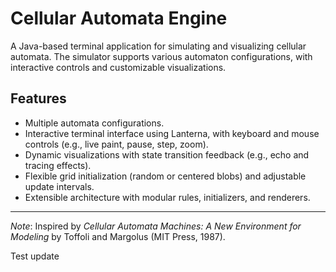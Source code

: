 # Cellular Automata Engine

A Java-based terminal application for simulating and visualizing cellular automata. The simulator supports various automaton configurations, with interactive controls and customizable visualizations.

## Features

- Multiple automata configurations.
- Interactive terminal interface using Lanterna, with keyboard and mouse controls (e.g., live paint, pause, step, zoom).
- Dynamic visualizations with state transition feedback (e.g., echo and tracing effects).
- Flexible grid initialization (random or centered blobs) and adjustable update intervals.
- Extensible architecture with modular rules, initializers, and renderers.

---
*Note*: Inspired by *Cellular Automata Machines: A New Environment for Modeling* by Toffoli and Margolus (MIT Press, 1987).

Test update
